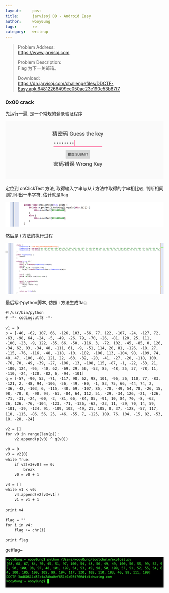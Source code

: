 ```yaml
---
layout:     post
title:      jarvisoj DD - Android Easy
author:     wooy0ung
tags: 		re
category:  	writeup
---
```



>Problem Address:  
>https://www.jarvisoj.com  
>  
>Problem Description:  
>Flag 为下一关邮箱。  
>  
>Download:  
>https://dn.jarvisoj.com/challengefiles/DDCTF-Easy.apk.64812266499cc050ac23e190e53b87f7  
<!-- more -->


### 0x00 crack

先运行一遍, 是一个常规的登录验证程序

![](/assets/img/writeup/re/2017-08-19-jarvisoj-dd-android-easy/0x00.png)

定位到 onClickTest 方法, 取得输入字串与从 i 方法中取得的字串相比较, 判断相同则打印出一串字符, 估计就是flag

![](/assets/img/writeup/re/2017-08-19-jarvisoj-dd-android-easy/0x01.png)

然后是 i 方法的执行过程 

![](/assets/img/writeup/re/2017-08-19-jarvisoj-dd-android-easy/0x02.png)

最后写个python脚本, 仿照 i 方法生成flag

```
#!/usr/bin/python
# -*- coding:utf8 -*-

v1 = 0
p = [-40, -62, 107, 66, -126, 103, -56, 77, 122, -107, -24, -127, 72, -63, -98, 64, -24, -5, -49, -26, 79, -70, -26, -81, 120, 25, 111, -100, -23, -9, 122, -35, 66, -50, -116, 3, -72, 102, -45, -85, 0, 126, -34, 62, 83, -34, 48, -111, 61, -9, -51, 114, 20, 81, -126, -18, 27, -115, -76, -116, -48, -118, -10, -102, -106, 113, -104, 98, -109, 74, 48, 47, -100, -88, 121, 22, -63, -32, -20, -41, -27, -20, -118, 100, -76, 70, -49, -39, -27, -106, -13, -108, 115, -87, -1, -22, -53, 21, -100, 124, -95, -40, 62, -69, 29, 56, -53, 85, -48, 25, 37, -78, 11, -110, -24, -120, -82, 6, -94, -101]
q = [-57, -90, 53, -71, -117, 98, 62, 98, 101, -96, 36, 110, 77, -83, -121, 2, -48, 94, -106, -56, -49, -80, -1, 83, 75, 66, -44, 74, 2, -36, -42, -103, 6, -115, -40, 69, -107, 85, -78, -49, 54, 78, -26, 15, 98, -70, 8, -90, 94, -61, -84, 64, 112, 51, -29, -34, 126, -21, -126, -71, -31, -24, -60, -2, -81, 66, -84, 85, -91, 10, 84, 70, -8, -63, 26, 126, -76, -104, -123, -71, -126, -62, -23, 11, -39, 70, 14, 59, -101, -39, -124, 91, -109, 102, -49, 21, 105, 0, 37, -128, -57, 117, 110, -115, -86, 56, 25, -46, -55, 7, -125, 109, 76, 104, -15, 82, -53, 18, -28, -24]

v2 = []
for v0 in range(len(p)):
	v2.append(p[v0] ^ q[v0])

v0 = 0
v3 = v2[0]
while True:
	if v2[v3+v0] == 0:
		break
	v0 = v0 + 1

v4 = []
while v1 < v0:
	v4.append(v2[v3+v1])
	v1 = v1 + 1

print v4

flag = ""
for i in v4:
	flag += chr(i)

print flag
```

getflag~

![](/assets/img/writeup/re/2017-08-19-jarvisoj-dd-android-easy/0x03.png)